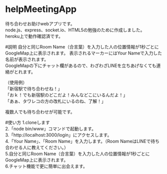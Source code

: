 helpMeetingApp
==============

待ち合わせお助けwebアプリです。  
node.js、express、socket.io、HTML5の勉強のために作成しました。  
heroku上で動作確認済です。  

#説明
自分と同じRoom Name（合言葉）を入力した人の位置情報が1秒ごとにGoogleMap上に表示されます。
表示されるマーカーにはYour Nameで入力した名前が表示されます。  
GoogleMapの下にチャット欄があるので、わざわざLINEを立ちあげなくても連絡がとれます。  

（使用例）  
「新宿駅で待ち合わせね！」  
「おｋ！でも新宿駅のどこだよ！みんなどこにいるんだよ！」  
「あぁ、タワレコの方の改札にいるのね、了解！」 
  
複数人でも待ち合わせが可能です。

#使い方
1.cloneします  
2.「node bin/www」コマンドで起動します。  
3.「http://localhost:3000/login」にアクセスします。  
4.「Your Name」、「Room Name」を入力します。（Room NameはLINEで待ち合わせる人に教えてください。）  
5.自分と同じRoom Name（合言葉）を入力した人の位置情報が1秒ごとにGoogleMap上に表示されます。  
6.チャット機能で更に簡単に出会えます。  
